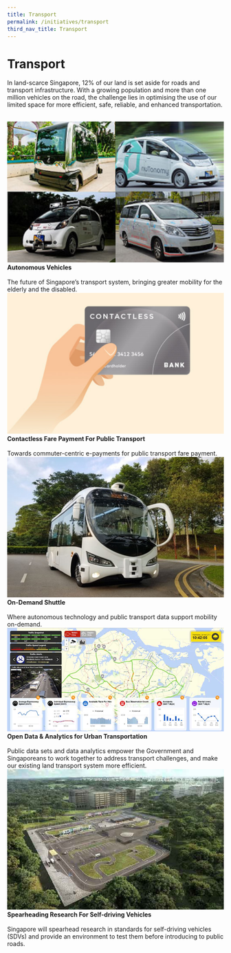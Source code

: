```yaml
---
title: Transport
permalink: /initiatives/transport
third_nav_title: Transport
---
```

# Transport
In land-scarce Singapore, 12% of our land is set aside for roads and transport infrastructure. With a growing population and more than one million vehicles on the road, the challenge lies in optimising the use of our limited space for more efficient, safe, reliable, and enhanced transportation.

<br>
<div class="row">  
  <div class="column-c" > 
    <a href="/initiatives/transport/autonomous-vehicles"><img src="/images/initiatives/overview-pages/autonomous-vehicles.png"></a><br>
    <div class="header"><b>Autonomous Vehicles</b></div><br>
    <div class="para">The future of Singapore’s transport system, bringing greater mobility for the elderly and the disabled.</div>
  </div>
   <div class="column-c"> 
    <a href="/initiatives/transport/contactless-fare-payment"><img src="/images/initiatives/overview-pages/contactless-fare-payments.png"></a><br>
     <div class="header"><b>Contactless Fare Payment For Public Transport</b></div><br>
    <div class="para">Towards commuter-centric e-payments for public transport fare payment.</div>
  </div>
  <div class="column-c">  
    <a href="/initiatives/transport/on-demand-shuttle"><img src="/images/initiatives/overview-pages/on-demand-shuttle.png"></a><br>
    <div class="header"><b>On-Demand Shuttle</b></div><br>
    <div class="para">Where autonomous technology and public transport data support mobility on-demand.</div>
  </div>
	  </div>
<div class="row">  
  <div class="column-c" > 
    <a href="/initiatives/transport/open-data-analytics"><img src="/images/initiatives/SG-Traffic-watch.jpeg"></a><br>
    <div class="header"><b>Open Data & Analytics for Urban Transportation</b></div><br>
    <div class="para">Public data sets and data analytics empower the Government and Singaporeans to work together to address transport challenges, and make our existing land transport system more efficient.</div>
  </div>
	   <div class="column-c"> 
    <a href="/initiatives/transport/cetran-test-circuit"><img src="/images/initiatives/overview-pages/cetran.png"></a><br>
     <div class="header"><b>Spearheading Research For Self-driving Vehicles
</b></div><br>
    <div class="para">Singapore will spearhead research in standards for self-driving vehicles (SDVs) and provide an environment to test them before introducing to public roads.</div>
  </div>      
</div>